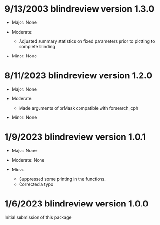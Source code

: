 9/13/2003 blindreview version 1.3.0
===================================
* Major: None  

* Moderate:
   + Adjusted summary statistics on fixed parameters prior to plotting
       to complete blinding   

* Minor: None  


8/11/2023 blindreview version 1.2.0
===================================
* Major:
   None  
   
* Moderate:
   + Made arguments of brMask compatible with forsearch_cph  

* Minor:
   None  


1/9/2023 blindreview version 1.0.1
==================================
* Major:
   None  

* Moderate:
   None  

* Minor:
   + Suppressed some printing in the functions.
   + Corrected a typo  
   

1/6/2023 blindreview version 1.0.0 
==================================
Initial submission of this package
